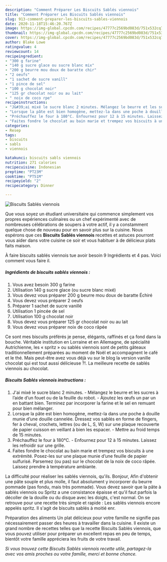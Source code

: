 ```yaml
---
description: "Comment Préparer Les Biscuits Sablés viennois"
title: "Comment Préparer Les Biscuits Sablés viennois"
slug: 913-comment-preparer-les-biscuits-sables-viennois
date: 2020-11-18T15:46:20.767Z
image: https://img-global.cpcdn.com/recipes/47777c2569bd083d/751x532cq70/biscuits-sables-viennois-photo-principale-de-la-recette.jpg
thumbnail: https://img-global.cpcdn.com/recipes/47777c2569bd083d/751x532cq70/biscuits-sables-viennois-photo-principale-de-la-recette.jpg
cover: https://img-global.cpcdn.com/recipes/47777c2569bd083d/751x532cq70/biscuits-sables-viennois-photo-principale-de-la-recette.jpg
author: Blake Lowe
ratingvalue: 4
reviewcount: 14
recipeingredient:
- "300 g farine"
- "140 g sucre glace ou sucre blanc mix"
- "200 g beurre mou doux de baratte chir"
- "2 oeufs"
- "1 sachet de sucre vanill"
- "1 pince de sel"
- "100 g chocolat noir"
- "125 gr chocolat noir ou au lait"
- " noix de coco rpe"
recipeinstructions:
- "J&#39;ai mixé le sucre blanc 2 minutes. Mélangez le beurre et les sucres à l’aide d’un fouet ou de la feuille du robot. Ajoutez les œufs un par un en battant bien. Terminez par incorporer la farine et le sel en remuant pour bien mélanger."
- "Lorsque la pâte est bien homogène, mettez-la dans une poche à douille munie d’une douille cannelée. Dressez vos sablés en forme de fingers, fer à cheval, crochets, lettres (ou de L, S, W) sur une plaque recouverte de papier cuisson en veillant à bien les espacer. Mettre au froid temps de 15 minutes."
- "Préchauffez le four à 180°C. Enfournez pour 12 à 15 minutes. Laissez les refroidir sur une grille."
- "Faites fondre le chocolat au bain marie et trempez vos biscuits à une extrémité. Posez-les sur une plaque munie d’une feuille de papier sulfurisé. Parsemez (ou pas) sur le chocolat de la noix de coco râpée. Laissez prendre à température ambiante."
categories:
- Resep
tags:
- biscuits
- sabls
- viennois

katakunci: biscuits sabls viennois 
nutrition: 271 calories
recipecuisine: Indonesian
preptime: "PT23M"
cooktime: "PT51M"
recipeyield: "2"
recipecategory: Dinner

---
```



![Biscuits Sablés viennois](https://img-global.cpcdn.com/recipes/47777c2569bd083d/751x532cq70/biscuits-sables-viennois-photo-principale-de-la-recette.jpg)

Que vous soyez un étudiant universitaire qui commence simplement vos propres expériences culinaires ou un chef expérimenté avec de nombreuses célébrations de soupers à votre actif, il y a constamment quelque chose de nouveau pour en savoir plus sur la cuisine. Nous espérons que ces <strong> Biscuits Sablés viennois </strong> recettes et astuces pourront vous aider dans votre cuisine ce soir et vous habituer à de délicieux plats faits maison.

<!--inarticleads1-->

À faire biscuits sablés viennois tue avoir besoin 9 Ingrédients et 4 pas. Voici comment vous faire il.

##### Ingrédients de biscuits sablés viennois :

1. Vous avez besoin 300 g farine
1. Utilisation 140 g sucre glace (ou sucre blanc mixé)
1. Vous devez vous préparer 200 g beurre mou doux de baratte Échiré
1. Vous devez vous préparer 2 oeufs
1. Préparer 1 sachet de sucre vanillé
1. Utilisation 1 pincée de sel
1. Utilisation 100 g chocolat noir
1. Vous devez vous préparer 125 gr chocolat noir ou au lait
1. Vous devez vous préparer  noix de coco râpée


Ce sont mes biscuits préférés je pense, élégants, raffinés et ça fond dans la bouche. Véritable institution en Lorraine et en Allemagne, de spécialité Autrichienne, les « spritz » ou sablés viennois sont de petits gâteaux traditionnellement préparées au moment de Noël et accompagnent le café et le thé. Mais peut-être avez vous déjà vu sur le blog la version vanille chocolat qui est tout aussi délicieuse ?!. La meilleure recette de sablés viennois au chocolat. 

<!--inarticleads2-->

##### Biscuits Sablés viennois instructions :

1. J&#39;ai mixé le sucre blanc 2 minutes. - Mélangez le beurre et les sucres à l’aide d’un fouet ou de la feuille du robot. - Ajoutez les œufs un par un en battant bien. Terminez par incorporer la farine et le sel en remuant pour bien mélanger.
1. Lorsque la pâte est bien homogène, mettez-la dans une poche à douille munie d’une douille cannelée. Dressez vos sablés en forme de fingers, fer à cheval, crochets, lettres (ou de L, S, W) sur une plaque recouverte de papier cuisson en veillant à bien les espacer. - Mettre au froid temps de 15 minutes.
1. Préchauffez le four à 180°C. - Enfournez pour 12 à 15 minutes. Laissez les refroidir sur une grille.
1. Faites fondre le chocolat au bain marie et trempez vos biscuits à une extrémité. Posez-les sur une plaque munie d’une feuille de papier sulfurisé. Parsemez (ou pas) sur le chocolat de la noix de coco râpée. Laissez prendre à température ambiante.


La difficulté pour réaliser les sablés viennois, qu&#39;ils. Bonjour, Afin d&#39;obtenir une pâte souple et plus molle, il faut absolument y incorporer du beurre pommade (pas fondu, mais très pommade). Vous devez savoir que la pâte à sablés viennois ou Spritz a une consistance épaisse et qu&#39;il faut parfois la décoller de la douille ou du disque avec les doigts, c&#39;est normal. On se retrouve pour une recette très simple et rapide : Les sablés viennois encore appelés spritz. Il s&#39;agit de biscuits sablés à moitié enr. 

<!--inarticleads1-->

<p>
Préparation des aliments Un plat délicieux pour votre famille ne signifie pas nécessairement passer des heures à travailler dans la cuisine. Il existe un grand nombre de recettes telles que la recette Biscuits Sablés viennois, que vous pouvez utiliser pour préparer un excellent repas en peu de temps, bientôt votre famille appréciera les fruits de votre travail.
</p>

<p>
<i>Si vous trouvez cette Biscuits Sablés viennois recette utile, partagez-la avec vos amis proches ou votre famille, merci et bonne chance.</i>
</p>
